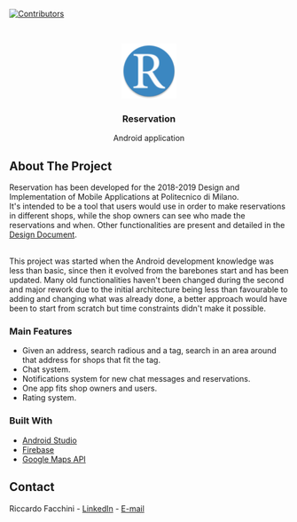 <!--
*** Many thanks for README template to Othneil Drew: https://github.com/othneildrew
*** Taken from: https://github.com/othneildrew/Best-README-Template
-->





<!-- PROJECT SHIELDS -->
<!--
*** I'm using markdown "reference style" links for readability.
*** Reference links are enclosed in brackets [ ] instead of parentheses ( ).
*** See the bottom of this document for the declaration of the reference variables
*** for contributors-url, forks-url, etc. This is an optional, concise syntax you may use.
*** https://www.markdownguide.org/basic-syntax/#reference-style-links
-->
[![Contributors][contributors-shield]][contributors-url]

<!-- PROJECT LOGO -->
<br />
<p align="center">
  <a>
    <img src="app/src/main/res/mipmap-xhdpi/ic_launcher_round.png" alt="Logo" width="100" height="100">
  </a>

  <h3 align="center">Reservation</h3>

  <p align="center">
    Android application
    <br />
  </p>
</p>

<!-- ABOUT THE PROJECT -->
## About The Project

Reservation has been developed for the 2018-2019 Design and Implementation of Mobile Applications at Politecnico di Milano.<br/>
It's intended to be a tool that users would use in order to make reservations in different shops, while the shop owners can see who made the reservations and when. Other functionalities are present and detailed in the [Design Document](https://github.com/Riccardo95Facchini/Reservation/blob/master/Design%20Document/DD.pdf).<br/><br/>

This project was started when the Android development knowledge was less than basic, since then it evolved from the barebones start and has been updated. Many old functionalities haven't been changed during the second and major rework due to the initial architecture being less than favourable to adding and changing what was already done, a better approach would have been to start from scratch but time constraints didn't make it possible.

### Main Features
* Given an address, search radious and a tag, search in an area around that address for shops that fit the tag.
* Chat system.
* Notifications system for new chat messages and reservations.
* One app fits shop owners and users.
* Rating system.

### Built With
* [Android Studio](https://developer.android.com/studio)
* [Firebase](https://firebase.google.com)
* [Google Maps API](https://cloud.google.com/maps-platform/)

<!-- CONTACT -->
## Contact

Riccardo Facchini - [LinkedIn](https://www.linkedin.com/in/riccardo-facchini-1a8206194/) - [E-mail](riccardo95facchini@gmail.com)

<!-- MARKDOWN LINKS & IMAGES -->
<!-- https://www.markdownguide.org/basic-syntax/#reference-style-links -->
[contributors-shield]: https://img.shields.io/github/contributors/Riccardo95Facchini/Reservation
[contributors-url]: https://github.com/Riccardo95Facchini/BobTheChameleon/graphs/contributors

